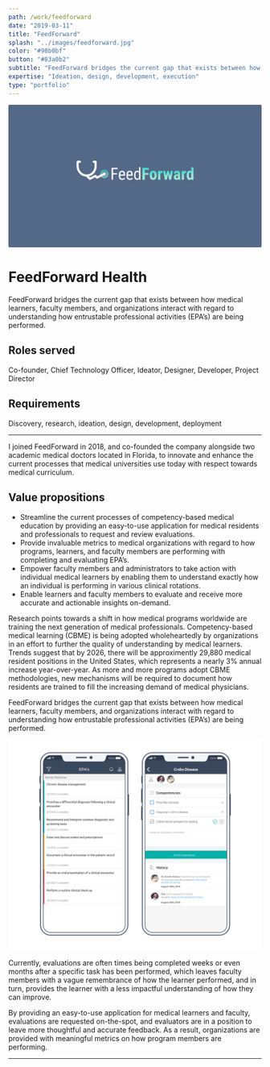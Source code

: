 ```yaml
---
path: /work/feedforward
date: "2019-03-11"
title: "FeedForward"
splash: "../images/feedforward.jpg"
color: "#98b0bf"
button: "#83a0b2"
subtitle: "FeedForward bridges the current gap that exists between how medical learners, faculty members, and organizations interact with regard to understanding how entrustable professional activities (EPA’s) are being performed."
expertise: "Ideation, design, development, execution"
type: "portfolio"
---
```


<img alt="FeedForward" src="../images/feedforward-splash.png">

# FeedForward Health

FeedForward bridges the current gap that exists between how medical learners, faculty members, and organizations interact with regard to understanding how entrustable professional activities (EPA’s) are being performed.

## Roles served

Co-founder, Chief Technology Officer, Ideator, Designer, Developer, Project Director

## Requirements

Discovery, research, ideation, design, development, deployment

---

I joined FeedForward in 2018, and co-founded the company alongside two academic medical doctors located in Florida, to innovate and enhance the current processes that medical universities use today with respect towards medical curriculum.

## Value propositions

- Streamline the current processes of competency-based medical education by providing an easy-to-use application for medical residents and professionals to request and review evaluations.
- Provide invaluable metrics to medical organizations with regard to how programs, learners, and faculty members are performing with completing and evaluating EPA’s.
- Empower faculty members and administrators to take action with individual medical learners by enabling them to understand exactly how an individual is performing in various clinical rotations.
- Enable learners and faculty members to evaluate and receive more accurate and actionable insights on-demand.

Research points towards a shift in how medical programs worldwide are training the next generation of medical professionals. Competency-based medical learning (CBME) is being adopted wholeheartedly by organizations in an effort to further the quality of understanding by medical learners. Trends suggest that by 2026, there will be approximently 29,880 medical resident positions in the United States, which represents a nearly 3% annual increase year-over-year. As more and more programs adopt CBME methodologies, new mechanisms will be required to document how residents are trained to fill the increasing demand of medical physicians.

FeedForward bridges the current gap that exists between how medical learners, faculty members, and organizations interact with regard to understanding how entrustable professional activities (EPA’s) are being performed.

<img alt="FeedForward" src="../images/feedforward_sample.png">

Currently, evaluations are often times being completed weeks or even months after a specific task has been performed, which leaves faculty members with a vague remembrance of how the learner performed, and in turn, provides the learner with a less impactful understanding of how they can improve.

By providing an easy-to-use application for medical learners and faculty, evaluations are requested on-the-spot, and evaluators are in a position to leave more thoughtful and accurate feedback. As a result, organizations are provided with meaningful metrics on how program members are performing.

---
